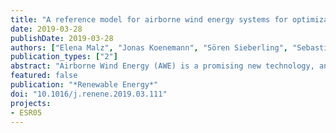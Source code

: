 ```yaml
---
title: "A reference model for airborne wind energy systems for optimization and control"
date: 2019-03-28
publishDate: 2019-03-28
authors: ["Elena Malz", "Jonas Koenemann", "Sören Sieberling", "Sebastien Gros"]
publication_types: ["2"]
abstract: "Airborne Wind Energy (AWE) is a promising new technology, and attracts a growing academic and industrial attention. Important research efforts have been deployed to develop prototypes in order to test the technology, generate control algorithms and optimize the efficiency of AWE systems. By today, a large set of control and optimization methods is available for AWE systems. However, because no validated reference model is available, there is a lack of benchmark for these methods. In this paper, we provide a reference model for pumping mode AWE systems based on rigid wings. The model describes the flight dynamics of a tethered 6 degrees of freedom (DOF) rigid body aircraft in form of differential-algebraic equations, based on Lagrange dynamics. With the help of least squares fitting the model is assessed using real flight data from the Ampyx Power prototype AP2. The model equations are smooth and have a low symbolic complexity, so as to make the model ideal for optimization and control. The information given in this paper aims at providing AWE researchers with a model that has been validated against flight data and that is well suited for trajectory and power output simulation and optimization."
featured: false
publication: "*Renewable Energy*"
doi: "10.1016/j.renene.2019.03.111"
projects:
- ESR05
---
```


